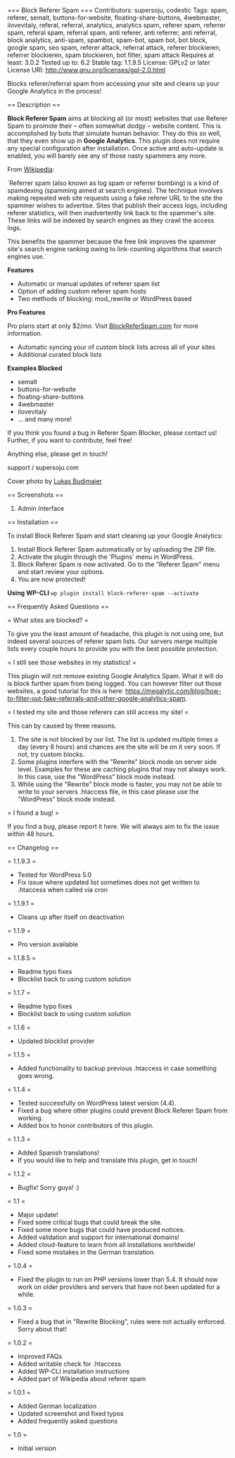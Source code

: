 === Block Referer Spam ===
Contributors: supersoju, codestic
Tags: spam, referer, semalt, buttons-for-website, floating-share-buttons, 4webmaster, ilovevitaly, referal, referral, analytics, analytics spam, referer spam, referrer spam, referal spam, referral spam, anti referer, anti referrer, anti referral, block analytics, anti-spam, spambot, spam-bot, spam bot, bot block, google spam, seo spam, referer attack, referral attack, referer blockieren, referrer blockieren, spam blockieren, bot filter, spam attack
Requires at least: 3.0.2
Tested up to: 6.2
Stable tag: 1.1.9.5
License: GPLv2 or later
License URI: http://www.gnu.org/licenses/gpl-2.0.html

Blocks referer/referral spam from accessing your site and cleans up your Google Analytics in the process!

== Description ==

__Block Referer Spam__ aims at blocking all (or most) websites that use Referer Spam to promote their – often somewhat dodgy – website content. This is accomplished by bots that simulate human behavior. They do this so well, that they even show up in __Google Analytics__. This plugin does not require any special configuration after installation. Once active and auto-update is enabled, you will barely see any of those nasty spammers any more.

From [Wikipedia](https://en.wikipedia.org/wiki/Referer_spam):

`Referrer spam (also known as log spam or referrer
bombing) is a kind of spamdexing (spamming aimed
at search engines). The technique involves making
repeated web site requests using a fake referer URL
to the site the spammer wishes to advertise. Sites that
publish their access logs, including referer statistics,
will then inadvertently link back to the spammer's site.
These links will be indexed by search engines
as they crawl the access logs.

This benefits the spammer because the free link improves
the spammer site's search engine ranking owing
to link-counting algorithms that search engines use.`

__Features__

* Automatic or manual updates of referer spam list
* Option of adding custom referer spam hosts
* Two methods of blocking: mod_rewrite or WordPress based

__Pro Features__

Pro plans start at only $2/mo. Visit [BlockReferSpam.com](https://blockreferspam.com) for more information.

* Automatic syncing your of custom block lists across all of your sites
* Additional curated block lists

__Examples Blocked__

* semalt
* buttons-for-website
* floating-share-buttons
* 4webmaster
* ilovevitaly
* ... and many more!

If you think you found a bug in Referer Spam Blocker, please contact us! Further, if you want to contribute, feel free!

Anything else, please get in touch!

support / supersoju.com

Cover photo by [Lukas Budimaier](https://unsplash.com/@lukasbudimaier)

== Screenshots ==

1. Admin Interface

== Installation ==

To install Block Referer Spam and start cleaning up your Google Analytics:

1. Install Block Referer Spam automatically or by uploading the ZIP file.
2. Activate the plugin through the 'Plugins' menu in WordPress.
3. Block Referer Spam is now activated. Go to the "Referer Spam" menu and start review your options.
4. You are now protected!

__Using WP-CLI__
`wp plugin install block-referer-spam --activate`

== Frequently Asked Questions ==

= What sites are blocked? =

To give you the least amount of headache, this plugin is not using one, but indeed several sources of referer spam lists. Our servers merge multiple lists every couple hours to provide you with the best possible protection.

= I still see those websites in my statistics! =

This plugin will not remove existing Google Analytics Spam. What it will do is block further spam from being logged. You can however filter out those websites, a good tutorial for this is here: https://megalytic.com/blog/how-to-filter-out-fake-referrals-and-other-google-analytics-spam.

= I tested my site and those referers can still access my site! =

This can by caused by three reasons.

1. The site is not blocked by our list. The list is updated multiple times a day (every 6 hours) and chances are the site will be on it very soon. If not, try custom blocks.
2. Some plugins interfere with the "Rewrite" block mode on server side level. Examples for these are caching plugins that may not always work. In this case, use the "WordPress" block mode instead.
3. While using the "Rewrite" block mode is faster, you may not be able to write to your servers .htaccess file, in this case please use the "WordPress" block mode instead.

= I found a bug! =

If you find a bug, please report it here. We will always aim to fix the issue within 48 hours.

== Changelog ==

= 1.1.9.3 =
* Tested for WordPress 5.0
* Fix issue where updated list sometimes does not get written to .htaccess when called via cron

= 1.1.9.1 =
* Cleans up after itself on deactivation

= 1.1.9 =
* Pro version available

= 1.1.8.5 =
* Readme typo fixes
* Blocklist back to using custom solution

= 1.1.7 =
* Readme typo fixes
* Blocklist back to using custom solution

= 1.1.6 =
* Updated blocklist provider

= 1.1.5 =
* Added functionality to backup previous .htaccess in case something goes wrong.

= 1.1.4 =
* Tested successfully on WordPress latest version (4.4).
* Fixed a bug where other plugins could prevent Block Referer Spam from working.
* Added box to honor contributors of this plugin.

= 1.1.3 =
* Added Spanish translations!
* If you would like to help and translate this plugin, get in touch!

= 1.1.2 =
* Bugfix! Sorry guys! :)

= 1.1 =
* Major update!
* Fixed some critical bugs that could break the site.
* Fixed some more bugs that could have produced notices.
* Added validation and support for international domains!
* Added cloud-feature to learn from all installations worldwide!
* Fixed some mistakes in the German translation.

= 1.0.4 =
* Fixed the plugin to run on PHP versions lower than 5.4. It should now work on older providers and servers that have not been updated for a while.

= 1.0.3 =
* Fixed a bug that in "Rewrite Blocking", rules were not actually enforced. Sorry about that!

= 1.0.2 =
* Improved FAQs
* Added writable check for .htaccess
* Added WP-CLI installation instructions
* Added part of Wikipedia about referer spam

= 1.0.1 =
* Added German localization
* Updated screenshot and fixed typos
* Added frequently asked questions

= 1.0 =
* Initial version

